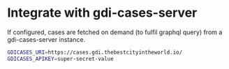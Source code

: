# Integrate with gdi-cases-server

If configured, cases are fetched on demand (to fulfil graphql query) from a gdi-cases-server instance.

```sh
GDICASES_URI=https://cases.gdi.thebestcityintheworld.io/
GDICASES_APIKEY=super-secret-value
```

